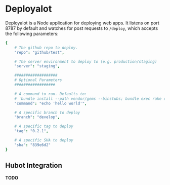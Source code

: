 # Deployalot
Deployalot is a Node application for deploying web apps. It listens on port
8787 by default and watches for post requests to `/deploy`, which accepts the
following parameters:

```coffeescript
{
    # The github repo to deploy.
    "repo": "github/test",

    # The server environment to deploy to (e.g. production/staging)
    "server": "staging",

    ###################
    # Optional Parameters
    ##################

    # A command to run. Defaults to:
    # `bundle install --path vendor/gems --binstubs; bundle exec rake deploy:<server>`
    "command": "echo 'hello world'",

    # A specific branch to deploy
    "branch": "develop",

    # A specific tag to deploy
    "tag": "0.2.1",

    # A specific SHA to deploy
    "sha": "839e6d2"
}
```

## Hubot Integration
**TODO**

